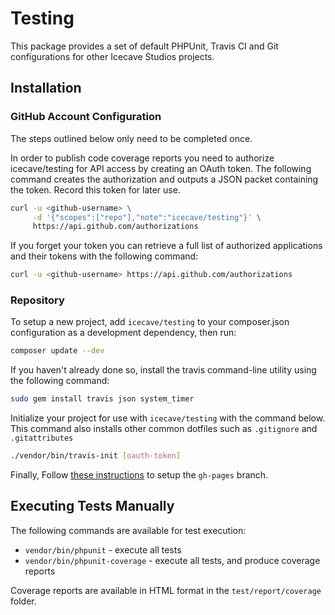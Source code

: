 # Testing

This package provides a set of default PHPUnit, Travis CI and Git configurations for other Icecave Studios projects.

## Installation

### GitHub Account Configuration

The steps outlined below only need to be completed once.

In order to publish code coverage reports you need to authorize icecave/testing for API access by creating an OAuth token.
The following command creates the authorization and outputs a JSON packet containing the token. Record this token for later use.
```sh
curl -u <github-username> \
     -d '{"scopes":["repo"],"note":"icecave/testing"}' \
     https://api.github.com/authorizations
```

If you forget your token you can retrieve a full list of authorized applications and their tokens with the following command:
```sh
curl -u <github-username> https://api.github.com/authorizations
```

### Repository

To setup a new project, add `icecave/testing` to your composer.json configuration as a development dependency, then run:

```sh
composer update --dev
```

If you haven't already done so, install the travis command-line utility using the following command:
```sh
sudo gem install travis json system_timer
```

Initialize your project for use with `icecave/testing` with the command below.
This command also installs other common dotfiles such as `.gitignore` and `.gitattributes`
```sh
./vendor/bin/travis-init [oauth-token]
```

Finally, Follow [these instructions](https://help.github.com/articles/creating-project-pages-manually) to setup the `gh-pages` branch.

## Executing Tests Manually

The following commands are available for test execution:

* `vendor/bin/phpunit` - execute all tests
* `vendor/bin/phpunit-coverage` - execute all tests, and produce coverage reports

Coverage reports are available in HTML format in the `test/report/coverage` folder.
